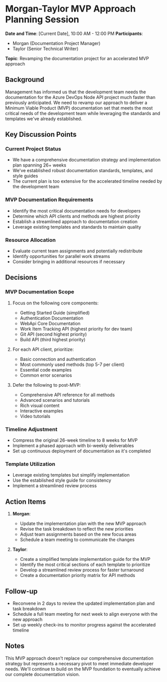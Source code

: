 # Morgan-Taylor MVP Approach Planning Session

**Date and Time**: [Current Date], 10:00 AM - 12:00 PM
**Participants**: 
- Morgan (Documentation Project Manager)
- Taylor (Senior Technical Writer)

**Topic**: Revamping the documentation project for an accelerated MVP approach

## Background

Management has informed us that the development team needs the documentation for the Azure DevOps Node API project much faster than previously anticipated. We need to revamp our approach to deliver a Minimum Viable Product (MVP) documentation set that meets the most critical needs of the development team while leveraging the standards and templates we've already established.

## Key Discussion Points

### Current Project Status
- We have a comprehensive documentation strategy and implementation plan spanning 26+ weeks
- We've established robust documentation standards, templates, and style guides
- The current plan is too extensive for the accelerated timeline needed by the development team

### MVP Documentation Requirements
- Identify the most critical documentation needs for developers
- Determine which API clients and methods are highest priority
- Establish a streamlined approach to documentation creation
- Leverage existing templates and standards to maintain quality

### Resource Allocation
- Evaluate current team assignments and potentially redistribute
- Identify opportunities for parallel work streams
- Consider bringing in additional resources if necessary

## Decisions

### MVP Documentation Scope
1. Focus on the following core components:
   - Getting Started Guide (simplified)
   - Authentication Documentation
   - WebApi Core Documentation
   - Work Item Tracking API (highest priority for dev team)
   - Git API (second highest priority)
   - Build API (third highest priority)

2. For each API client, prioritize:
   - Basic connection and authentication
   - Most commonly used methods (top 5-7 per client)
   - Essential code examples
   - Common error scenarios

3. Defer the following to post-MVP:
   - Comprehensive API reference for all methods
   - Advanced scenarios and tutorials
   - Rich visual content
   - Interactive examples
   - Video tutorials

### Timeline Adjustment
- Compress the original 26-week timeline to 8 weeks for MVP
- Implement a phased approach with bi-weekly deliverables
- Set up continuous deployment of documentation as it's completed

### Template Utilization
- Leverage existing templates but simplify implementation
- Use the established style guide for consistency
- Implement a streamlined review process

## Action Items

1. **Morgan**: 
   - Update the implementation plan with the new MVP approach
   - Revise the task breakdown to reflect the new priorities
   - Adjust team assignments based on the new focus areas
   - Schedule a team meeting to communicate the changes

2. **Taylor**:
   - Create a simplified template implementation guide for the MVP
   - Identify the most critical sections of each template to prioritize
   - Develop a streamlined review process for faster turnaround
   - Create a documentation priority matrix for API methods

## Follow-up

- Reconvene in 2 days to review the updated implementation plan and task breakdown
- Schedule a full team meeting for next week to align everyone with the new approach
- Set up weekly check-ins to monitor progress against the accelerated timeline

## Notes

This MVP approach doesn't replace our comprehensive documentation strategy but represents a necessary pivot to meet immediate developer needs. We'll continue to build on the MVP foundation to eventually achieve our complete documentation vision. 